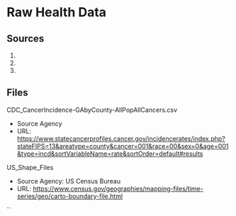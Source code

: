 # Raw Health Data

## Sources
1. 
2. 
3. 

## Files

CDC_CancerIncidence-GAbyCounty-AllPopAllCancers.csv

- Source Agency
- URL: https://www.statecancerprofiles.cancer.gov/incidencerates/index.php?stateFIPS=13&areatype=county&cancer=001&race=00&sex=0&age=001&type=incd&sortVariableName=rate&sortOrder=default#results

US_Shape_Files

- Source Agency: US Census Bureau
- URL: https://www.census.gov/geographies/mapping-files/time-series/geo/carto-boundary-file.html

``
